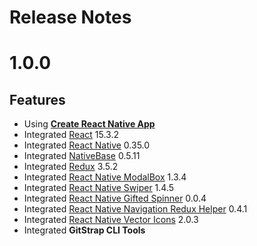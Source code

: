 # Release Notes

# 1.0.0
## Features

*   Using [**Create React Native App**](https://github.com/react-community/create-react-native-app)
* Integrated [React](https://facebook.github.io/react/) 15.3.2
* Integrated [React Native](https://github.com/facebook/react-native) 0.35.0
* Integrated [NativeBase](http://nativebase.io/) 0.5.11
* Integrated [Redux](https://github.com/reactjs/redux) 3.5.2
* Integrated [React Native ModalBox](https://github.com/maxs15/react-native-modalbox) 1.3.4
* Integrated [React Native Swiper](https://github.com/leecade/react-native-swiper) 1.4.5
* Integrated [React Native Gifted Spinner](https://github.com/FaridSafi/react-native-gifted-spinner) 0.0.4
* Integrated [React Native Navigation Redux Helper](https://github.com/bakery/react-native-navigation-redux-helpers) 0.4.1
* Integrated [React Native Vector Icons](https://github.com/oblador/react-native-vector-icons) 2.0.3
* Integrated **GitStrap CLI Tools**

